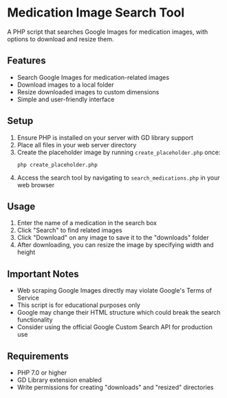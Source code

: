 # Medication Image Search Tool

A PHP script that searches Google Images for medication images, with options to download and resize them.

## Features

- Search Google Images for medication-related images
- Download images to a local folder
- Resize downloaded images to custom dimensions
- Simple and user-friendly interface

## Setup

1. Ensure PHP is installed on your server with GD library support
2. Place all files in your web server directory
3. Create the placeholder image by running `create_placeholder.php` once:
   ```
   php create_placeholder.php
   ```
4. Access the search tool by navigating to `search_medications.php` in your web browser

## Usage

1. Enter the name of a medication in the search box
2. Click "Search" to find related images
3. Click "Download" on any image to save it to the "downloads" folder
4. After downloading, you can resize the image by specifying width and height

## Important Notes

- Web scraping Google Images directly may violate Google's Terms of Service
- This script is for educational purposes only
- Google may change their HTML structure which could break the search functionality
- Consider using the official Google Custom Search API for production use

## Requirements

- PHP 7.0 or higher
- GD Library extension enabled
- Write permissions for creating "downloads" and "resized" directories 